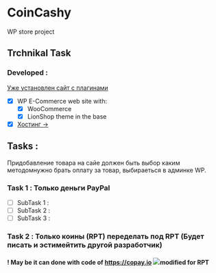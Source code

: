 # CoinCashy
WP store project
## Trchnikal Task
### Developed : 
[Уже установлен сайт с плагинами](https://coincashy.com/)

- [x] WP E-Commerce web site with: 
    - [x] WooCommerce
    - [x] LionShop theme in the base
- [x] [Хостинг ->](https://www.meistertask.com/app/task/qAGv9Bl9/done-earlear)

## Tasks : 
Придобавление товара на сайе должен быть выбор каким методомнужно брать оплату за товар, выбираеться в админке WP.
### Task 1 : Только деньги PayPal
- [ ] SubTask 1 :
- [ ] SubTask 2 :
- [ ] SubTask 3 :
### Task 2 : Только коины (RPT) переделать под RPT (Будет писать и эстимейтить другой разработчик)
#### ! May be it can done with code of https://copay.io ![](https://doc.satoshilabs.com/trezor-apps/_images/copay_logo.png)modified for RPT
